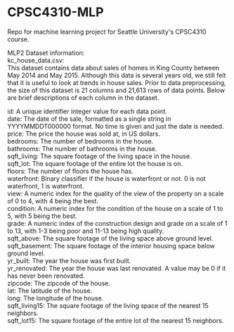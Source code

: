 # CPSC4310-MLP
Repo for machine learning project for Seattle University's CPSC4310 course.

MLP2 Dataset information:  
kc_house_data.csv:  
This dataset contains data about sales of homes in King County between May 2014 and May 2015. Although this data is several years old, we still felt that it is useful to look at trends in house sales. Prior to data preprocessing, the size of this dataset is 21 columns and 21,613 rows of data points. Below are brief descriptions of each column in the dataset.

id: A unique identifier integer value for each data point.  
date: The date of the sale, formatted as a single string in YYYYMMDDT000000 format. No time is given and just the date is needed.  
price: The price the house was sold at, in US dollars.  
bedrooms: The number of bedrooms in the house.  
bathrooms: The number of bathrooms in the house.  
sqft_living: The square footage of the living space in the house.  
sqft_lot: The square footage of the entire lot the house is on.  
floors: The number of floors the house has.  
waterfront: Binary classifier if the house is waterfront or not. 0 is not waterfront, 1 is waterfront.  
view: A numeric index for the quality of the view of the property on a scale of 0 to 4, with 4 being the best.  
condition: A numeric index for the condition of the house on a scale of 1 to 5, with 5 being the best.  
grade: A numeric index of the construction design and grade on a scale of 1 to 13, with 1-3 being poor and 11-13 being high quality.  
sqft_above: The square footage of the living space above ground level.  
sqft_basement: The square footage of the interior housing space below ground level.  
yr_built: The year the house was first built.  
yr_renovated: The year the house was last renovated. A value may be 0 if it has never been renovated.  
zipcode: The zipcode of the house.  
lat: The latitude of the house.  
long: The longitude of the house.  
sqft_living15: The square footage of the living space of the nearest 15 neighbors.  
sqft_lot15: The square footage of the entire lot of the nearest 15 neighbors.  